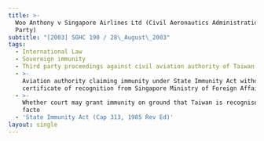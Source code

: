 ```yaml
---
title: >-
  Woo Anthony v Singapore Airlines Ltd (Civil Aeronautics Administration, Third
  Party)
subtitle: "[2003] SGHC 190 / 28\_August\_2003"
tags:
  - International Law
  - Sovereign immunity
  - Third party proceedings against civil aviation authority of Taiwan
  - >-
    Aviation authority claiming immunity under State Immunity Act without
    certificate of recognition from Singapore Ministry of Foreign Affairs
  - >-
    Whether court may grant immunity on ground that Taiwan is recognised de
    facto
  - 'State Immunity Act (Cap 313, 1985 Rev Ed)'
layout: single
---
```



